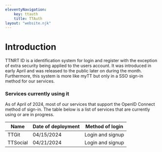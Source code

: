 ```yaml
---
eleventyNavigation:
    key: ttauth
    title: TTAuth
layout: "website.njk"
---
```


# Introduction

TTNRT ID is a identification system for login and register with the exception of extra security being applied to the users account. It was introduced in early April and was released to the public later on during the month. Furthermore, this system is more like myTT but only in a SSO sign-in method for our services.

### Services currently using it

As of April of 2024, most of our services that support the OpenID Connect method of sign-in. The table below is a list of services that are currently using or are in progress.

| Name     | Date of deployment | Method of login  |
| -------- | ------------------ | ---------------- |
| TTGit    | 04/15/2024         | Login and signup |
| TTSocial | 04/21/2024         | Login and signup |